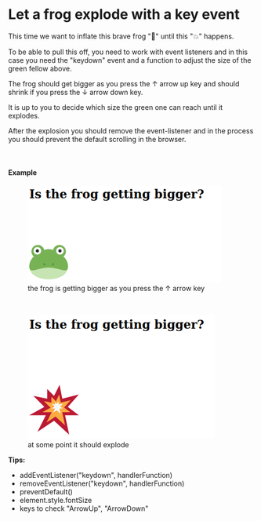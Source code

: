 # Let a frog explode with a key event

This time we want to inflate this brave frog "🐸" until this "💥" happens.

To be able to pull this off, you need to work with event listeners and in this case you need the "keydown" event and a function to adjust the size of the green fellow above.

The frog should get bigger as you press the &#8593; arrow up key and should shrink if you press the &#8595; arrow down key.

It is up to you to decide which size the green one can reach until it explodes.

After the explosion you should remove the event-listener and in the process you should prevent the default scrolling in the browser.

<br>

#### Example

<figure>
    <img src="Frog_before_explosion.png">
    <figcaption>the frog is getting bigger as you press the &#8593; arrow key</figcaption>
</figure>

<br>

<figure>
    <img src="Frog_after_explosion.png">
    <figcaption>at some point it should explode</figcaption>
</figure>


**Tips:**

- addEventListener("keydown", handlerFunction)
- removeEventListener("keydown", handlerFunction)
- preventDefault()
- element.style.fontSize
- keys to check "ArrowUp", "ArrowDown"